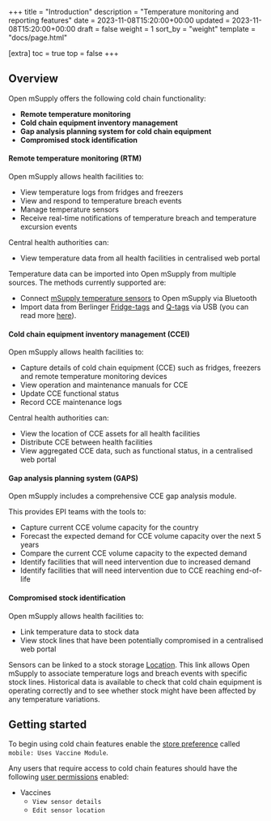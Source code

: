 +++
title = "Introduction"
description = "Temperature monitoring and reporting features"
date = 2023-11-08T15:20:00+00:00
updated = 2023-11-08T15:20:00+00:00
draft = false
weight = 1
sort_by = "weight"
template = "docs/page.html"

[extra]
toc = true
top = false
+++

## Overview

Open mSupply offers the following cold chain functionality: 

- **Remote temperature monitoring** 
- **Cold chain equipment inventory management** 
- **Gap analysis planning system for cold chain equipment**
- **Compromised stock identification** 

#### Remote temperature monitoring (RTM)

Open mSupply allows health facilities to:
- View temperature logs from fridges and freezers 
- View and respond to temperature breach events
- Manage temperature sensors
- Receive real-time notifications of temperature breach and temperature excursion events

Central health authorities can: 
- View temperature data from all health facilities in centralised web portal

Temperature data can be imported into Open mSupply from multiple sources. 
The methods currently supported are:  
- Connect [mSupply temperature sensors](https://msupply.foundation/open-msupply/cold-chain/#mSupplySensor) to Open mSupply via Bluetooth
- Import data from Berlinger [Fridge-tags](https://www.berlinger.com/cold-chain-management/refrigerator-temperature-logger-solution-1) and [Q-tags](https://www.berlinger.com/shipment-monitoring-solutions) via USB (you can read more [here](https://www.berlinger.com/partnership-msupply)).

#### Cold chain equipment inventory management (CCEI)

Open mSupply allows health facilities to:
- Capture details of cold chain equipment (CCE) such as fridges, freezers and remote temperature monitoring devices
- View operation and maintenance manuals for CCE
- Update CCE functional status
- Record CCE maintenance logs

Central health authorities can: 
- View the location of CCE assets for all health facilities
- Distribute CCE between health facilities
- View aggregated CCE data, such as functional status, in a centralised web portal
#### Gap analysis planning system (GAPS)

Open mSupply includes a comprehensive CCE gap analysis module. 

This provides EPI teams with the tools to: 
- Capture current CCE volume capacity for the country
- Forecast the expected demand for CCE volume capacity over the next 5 years
- Compare the current CCE volume capacity to the expected demand
- Identify facilities that will need intervention due to increased demand
- Identify facilities that will need intervention due to CCE reaching end-of-life
#### Compromised stock identification

Open mSupply allows health facilities to: 
- Link temperature data to stock data
- View stock lines that have been potentially compromised in a centralised web portal

Sensors can be linked to a stock storage [Location](/docs/inventory/locations/). 
This link allows Open mSupply to associate temperature logs and breach events with specific stock lines. 
Historical data is available to check that cold chain equipment is operating correctly and to see whether stock might have been affected by any temperature variations.

## Getting started

To begin using cold chain features enable the [store preference](https://docs.msupply.org.nz/other_stuff:virtual_stores#preferences_tab) called `mobile: Uses Vaccine Module`.

Any users that require access to cold chain features should have the following [user permissions](https://docs.msupply.org.nz/admin:managing_users#permissions_tabs) enabled:

- Vaccines
  - `View sensor details`
  - `Edit sensor location`

